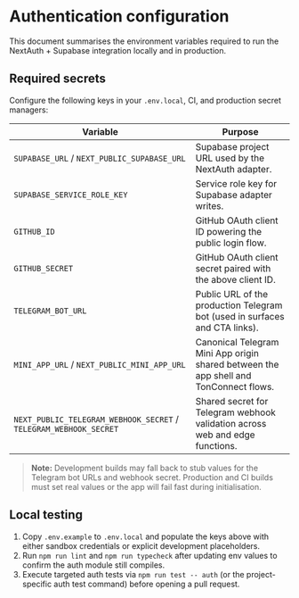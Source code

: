 # Authentication configuration

This document summarises the environment variables required to run the
NextAuth + Supabase integration locally and in production.

## Required secrets

Configure the following keys in your `.env.local`, CI, and production secret
managers:

| Variable                                                          | Purpose                                                                               |
| ----------------------------------------------------------------- | ------------------------------------------------------------------------------------- |
| `SUPABASE_URL` / `NEXT_PUBLIC_SUPABASE_URL`                       | Supabase project URL used by the NextAuth adapter.                                    |
| `SUPABASE_SERVICE_ROLE_KEY`                                       | Service role key for Supabase adapter writes.                                         |
| `GITHUB_ID`                                                       | GitHub OAuth client ID powering the public login flow.                                |
| `GITHUB_SECRET`                                                   | GitHub OAuth client secret paired with the above client ID.                           |
| `TELEGRAM_BOT_URL`                                                | Public URL of the production Telegram bot (used in surfaces and CTA links).           |
| `MINI_APP_URL` / `NEXT_PUBLIC_MINI_APP_URL`                       | Canonical Telegram Mini App origin shared between the app shell and TonConnect flows. |
| `NEXT_PUBLIC_TELEGRAM_WEBHOOK_SECRET` / `TELEGRAM_WEBHOOK_SECRET` | Shared secret for Telegram webhook validation across web and edge functions.          |

> **Note:** Development builds may fall back to stub values for the Telegram bot
> URLs and webhook secret. Production and CI builds must set real values or the
> app will fail fast during initialisation.

## Local testing

1. Copy `.env.example` to `.env.local` and populate the keys above with either
   sandbox credentials or explicit development placeholders.
2. Run `npm run lint` and `npm run typecheck` after updating env values to
   confirm the auth module still compiles.
3. Execute targeted auth tests via `npm run test -- auth` (or the
   project-specific auth test command) before opening a pull request.
